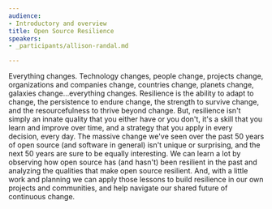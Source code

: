 ```yaml
---
audience:
- Introductory and overview
title: Open Source Resilience
speakers:
- _participants/allison-randal.md

---
```

Everything changes. Technology changes, people change, projects change, organizations and companies change, countries change, planets change, galaxies change...everything changes. Resilience is the ability to adapt to change, the persistence to endure change, the strength to survive change, and the resourcefulness to thrive beyond change. But, resilience isn't simply an innate quality that you either have or you don't, it's a skill that you learn and improve over time, and a strategy that you apply in every decision, every day. The massive change we've seen over the past 50 years of open source (and software in general) isn't unique or surprising, and the next 50 years are sure to be equally interesting. We can learn a lot by observing how open source has (and hasn't) been resilient in the past and analyzing the qualities that make open source resilient. And, with a little work and planning we can apply those lessons to build resilience in our own projects and communities, and help navigate our shared future of continuous change.

